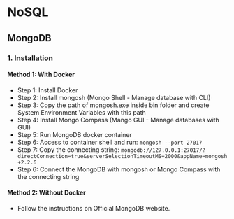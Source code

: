 # NoSQL
## MongoDB
### 1. Installation
#### Method 1: With Docker
- Step 1: Install Docker
- Step 2: Install mongosh (Mongo Shell - Manage database with CLI)
- Step 3: Copy the path of mongosh.exe inside bin folder and create System Environment Variables with this path
- Step 4: Install Mongo Compass (Mango GUI - Manage databases with GUI)
- Step 5: Run MongoDB docker container
- Step 6: Access to container shell and run: ```mongosh --port 27017```
- Step 7: Copy the connecting string: ```mongodb://127.0.0.1:27017/?directConnection=true&serverSelectionTimeoutMS=2000&appName=mongosh+2.2.6```
- Step 6: Connect the MongoDB with mongosh or Mongo Compass with the connecting string
#### Method 2: Without Docker
- Follow the instructions on Official MongoDB website.